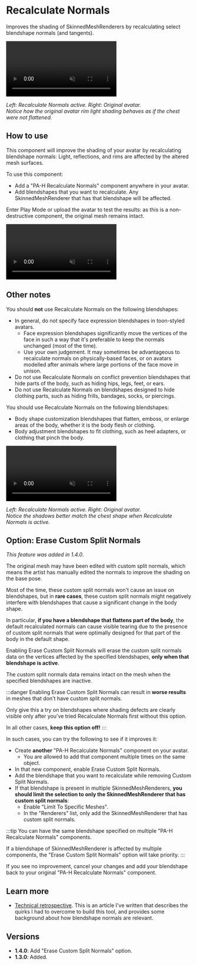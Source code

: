 ﻿# Recalculate Normals

Improves the shading of SkinnedMeshRenderers by recalculating select blendshape normals (and tangents).

<video controls autoplay muted>
    <source src={require('../img/mS1cQ7EheE.mp4').default}/>
</video>

*Left: Recalculate Normals active. Right: Original avatar.<br />Notice how the original avatar rim light shading behaves as if the chest were not flattened.*

## How to use

This component will improve the shading of your avatar by recalculating blendshape normals:
Light, reflections, and rims are affected by the altered mesh surfaces.

To use this component:
- Add a "PA-H Recalculate Normals" component anywhere in your avatar.
- Add blendshapes that you want to recalculate. Any SkinnedMeshRenderer that has that blendshape will be affected.

Enter Play Mode or upload the avatar to test the results: as this is a non-destructive component, the original mesh remains intact.

<video controls autoplay muted>
    <source src={require('../img/uI4KB1Gj4Y.mp4').default}/>
</video>

## Other notes

You should **not** use Recalculate Normals on the following blendshapes:

- In general, do not specify face expression blendshapes in toon-styled avatars.
  - Face expression blendshapes significantly move the vertices of the face in such a way that it's preferable to keep the normals unchanged (most of the time).
  - Use your own judgement. It may sometimes be advantageous to recalculate normals on physically-based faces,
    or on avatars modelled after animals where large portions of the face move in unison.
- Do not use Recalculate Normals on conflict prevention blendshapes that hide parts of the body, such as hiding hips, legs, feet, or ears.
- Do not use Recalculate Normals on blendshapes designed to hide clothing parts, such as hiding frills, bandages, socks, or piercings.

You should use Recalculate Normals on the following blendshapes:

- Body shape customization blendshapes that flatten, emboss, or enlarge areas of the body, whether it is the body flesh or clothing.
- Body adjustment blendshapes to fit clothing, such as heel adapters, or clothing that pinch the body.

<video controls autoplay muted>
    <source src={require('../img/JiHvKYMj8A.mp4').default}/>
</video>

*Left: Recalculate Normals active. Right: Original avatar.<br />Notice the shadows better match the chest shape when Recalculate Normals is active.*

## Option: Erase Custom Split Normals

*This feature was added in 1.4.0*.

The original mesh may have been edited with custom split normals, which means the artist has manually edited the normals to improve the shading on the base pose.

Most of the time, these custom split normals won't cause an issue on blendshapes, but in **rare cases**, these custom split normals might
negatively interfere with blendshapes that cause a significant change in the body shape.

In particular, **if you have a blendshape that flattens part of the body**, the default recalculated normals can cause visible tearing due to the presence
of custom split normals that were optimally designed for that part of the body in the default shape.

Enabling Erase Custom Split Normals will erase the custom split normals data on the vertices affected by the specified blendshapes, **only when that blendshape is active**.

The custom split normals data remains intact on the mesh when the specified blendshapes are inactive.

:::danger
Enabling Erase Custom Split Normals can result in **worse results** in meshes that don't have custom split normals.

Only give this a try on blendshapes where shading defects are clearly visible only after you've tried Recalculate Normals first without this option.

In all other cases, **keep this option off!**
:::

In such cases, you can try the following to see if it improves it:

- Create **another** "PA-H Recalculate Normals" component on your avatar. 
  - You are allowed to add that component multiple times on the same object.
- In that new component, enable Erase Custom Split Normals.
- Add the blendshape that you want to recalculate while removing Custom Split Normals.
- If that blendshape is present in multiple SkinnedMeshRenderers, **you should limit the selection to only the SkinnedMeshRenderer that has custom split normals**:
  - Enable "Limit To Specific Meshes".
  - In the "Renderers" list, only add the SkinnedMeshRenderer that has custom split normals.

:::tip
You can have the same blendshape specified on multiple "PA-H Recalculate Normals" components.

If a blendshape of SkinnedMeshRenderer is affected by multiple components, the "Erase Custom Split Normals" option will take priority.
:::

If you see no improvement, cancel your changes and add your blendshape back to your original "PA-H Recalculate Normals" component.

## Learn more

- [Technical retrospective](https://hai-vr.notion.site/Recalculate-Normals-Retrospective-e8b319e25c5a4b779c220a4d8286ded4).
  This is an article I've written that describes the quirks I had to overcome to build this tool,
  and provides some background about how blendshape normals are relevant.

## Versions

- **1.4.0**: Add "Erase Custom Split Normals" option.
- **1.3.0**: Added.
